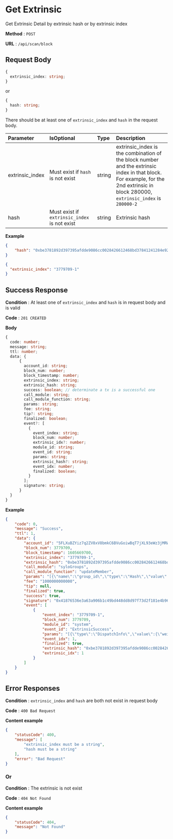 # Get Extrinsic

Get Extrinsic Detail by extrinsic hash or by extrinsic index

**Method** : `POST`

**URL** : `/api/scan/block`


## Request Body

```ts
{
  extrinsic_index: string;
}
```
or
```ts
{
  hash: string;
}
```
There should be at least one of `extrinsic_index` and `hash` in the request body.

| Parameter | IsOptional | Type | Description |
|:----------|:---|:-----|:------------|
|extrinsic_index|Must exist if `hash` is not exist|string|extrinsic_index is the combination of the block number and the extrinsic index in that block.<br>For example, for the 2nd extrinsic in block 280000, `extrinsic_index` is `280000-2`|
|hash|Must exist if `extrinsic_index` is not exist|string|Extrinsic hash|


**Example** 
```json
{
	"hash": "0xbe3781892d397395afdde9086cc0028426612468bd37841241284e92facf34ea"
}
```
```json
{
  "extrinsic_index": "3779709-1"
}
```

## Success Response

**Condition** : At least one of `extrinsic_index` and `hash` is in request body and is valid

**Code** : `201 CREATED`

**Body**

```ts
{
  code: number;
  message: string;
  ttl: number;
  data: {
      {
        account_id: string;
        block_num: number;
        block_timestamp: number;
        extrinsic_index: string;
        extrinsic_hash: string;
        success: boolean; // determinate a tx is a successful one 
        call_module: string;
        call_module_function: string;
        params: string;
        fee: string;
        tip?: string;
        finalized: boolean;
        event?: [
          {  
            event_index: string;
            block_num: number;
            extrinsic_idx?: number;
            module_id: string;
            event_id: string;
            params: string;
            extrinsic_hash?: string;
            event_idx: number;
            finalized: boolean;
          }
        ];
        signature: string;
      }
  }
}


```


**Example**

```json
{
    "code": 0,
    "message": "Success",
    "ttl": 1,
    "data": {
        "account_id": "5FLXuBZYiz7q2ZV8xV8bmkC6BVuGoiwBqT7jXL93eWz3jMRW",
        "block_num": 3779709,
        "block_timestamp": 1605669700,
        "extrinsic_index": "3779709-1",
        "extrinsic_hash": "0xbe3781892d397395afdde9086cc0028426612468bd37841241284e92facf34ea",
        "call_module": "syloGroups",
        "call_module_function": "updateMember",
        "params": "[{\"name\":\"group_id\",\"type\":\"Hash\",\"value\":\"0x106851423c9fb772de97ab014bba76006e48c0d845acaddb377854bc57c51452\"},{\"name\":\"meta\",\"type\":\"Meta\",\"value\":[[\"chat:message:HEAD\",\"\\\"QmNxXEgMcfCVgdVD1pZBGPRQxLxjZ28m2js21mpRmSrq7i\\\"\"]]}]",
        "fee": "1000000000000",
        "tip": null,
        "finalized": true,
        "success": true,
        "signature": "0x41876536e3a63a906b1c49bd448dd8d97f73d2f181e4b96524b293fcccd81c04828cca95a87820d7d4f4962b5584ead08df1682ae1fae21da95cb0ee306f4904",
        "event": [
            {
                "event_index": "3779709-1",
                "block_num": 3779709,
                "module_id": "system",
                "event_id": "ExtrinsicSuccess",
                "params": "[{\"type\":\"DispatchInfo\",\"value\":{\"weight\":100000,\"class\":\"Normal\",\"paysFee\":true}}]",
                "event_idx": 1,
                "finalized": true,
                "extrinsic_hash": "0xbe3781892d397395afdde9086cc0028426612468bd37841241284e92facf34ea",
                "extrinsic_idx": 1
            }
        ]
    }
}
```

## Error Responses

**Condition** : `extrinsic_index` and `hash` are both not exist in request body

**Code** : `400 Bad Request`


**Content example**

```json
{
    "statusCode": 400,
    "message": [
        "extrinsic_index must be a string",
        "hash must be a string"
    ],
    "error": "Bad Request"
}
```

### Or

**Condition** : The extrinsic is not exist

**Code** : `404 Not Found`

**Content example**

```json
{
    "statusCode": 404,
    "message": "Not Found"
}
```